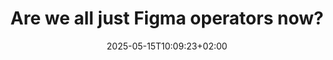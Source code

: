 ---
layout: post
title: "Are we all just Figma operators now?"
link: https://andybudd.com/archives/2025/05/are-we-all-just-figma-operators-now
author: ""
published_date: ""
description: "As thousands of designers settled into a cavernous event space on the outskirts of London—laptop bags slung over shoulders, Stanley cups of cold brew in hand, waiting to hear about the latest feature roadmap from Figma—it struck me how familiar this all felt. Not just the scale and spectacle, but the underlying dynamic."
language: "en"
categories: "Liens"
tags: "réflexion figma"
og-tags: "réflexion figma"
date: "2025-05-15T10:09:23+02:00"
permalink: /:categories/:year/:month/:day/:title/
---